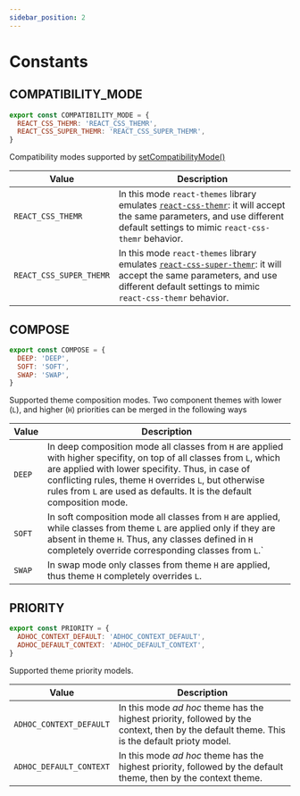 ```yaml
---
sidebar_position: 2
---
```


# Constants

## COMPATIBILITY_MODE

```jsx
export const COMPATIBILITY_MODE = {
  REACT_CSS_THEMR: 'REACT_CSS_THEMR',
  REACT_CSS_SUPER_THEMR: 'REACT_CSS_SUPER_THEMR',
}
```
Compatibility modes supported by
[setCompatibilityMode()](functions#setCompatibilityMode)

| Value | Description |
| - | - |
| `REACT_CSS_THEMR` | In this mode `react-themes` library emulates [`react-css-themr`](https://www.npmjs.com/package/react-css-themr): it will accept the same parameters, and use different default settings to mimic `react-css-themr` behavior. |
| `REACT_CSS_SUPER_THEMR` | In this mode `react-themes` library emulates [`react-css-super-themr`](https://www.npmjs.com/package/react-css-super-themr): it will accept the same parameters, and use different default settings to mimic `react-css-themr` behavior. |

## COMPOSE

```jsx
export const COMPOSE = {
  DEEP: 'DEEP',
  SOFT: 'SOFT',
  SWAP: 'SWAP',
}
```
Supported theme composition modes. Two component themes with lower (`L`),
and higher (`H`) priorities can be merged in the following ways

| Value | Description |
| - | - |
| `DEEP` | In deep composition mode all classes from `H` are applied with higher specifity, on top of all classes from `L`, which are applied with lower specifity. Thus, in case of conflicting rules, theme `H` overrides `L`, but otherwise rules from `L` are used as defaults. It is the default composition mode. |
| `SOFT` | In soft composition mode all classes from `H` are applied, while classes from theme `L` are applied only if they are absent in theme `H`. Thus, any classes defined in `H` completely override corresponding classes from `L`.` |
| `SWAP` | In swap mode only classes from theme `H`  are applied, thus theme `H` completely overrides `L`. |

## PRIORITY

```jsx
export const PRIORITY = {
  ADHOC_CONTEXT_DEFAULT: 'ADHOC_CONTEXT_DEFAULT',
  ADHOC_DEFAULT_CONTEXT: 'ADHOC_DEFAULT_CONTEXT',
}
```
Supported theme priority models.

| Value | Description |
| - | - |
| `ADHOC_CONTEXT_DEFAULT` | In this mode _ad hoc_ theme has the highest priority, followed by the context, then by the default theme. This is the default prioty model. |
| `ADHOC_DEFAULT_CONTEXT` | In this mode _ad hoc_ theme has the highest priority, followed by the default theme, then by the context theme. |
